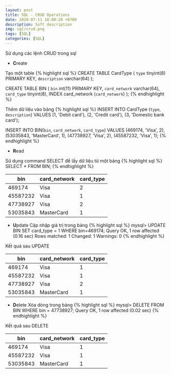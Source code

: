 ```yaml
---
layout: post
title: SQL - CRUD Operations
date: 2020-07-11 10:00:20 +0700
description: Soft description
img: sql/crud.png
tags: [SQL]
categories: [SQL]
---
```


Sử dụng các lệnh CRUD trong sql

- **C**reate

Tạo một table
{% highlight sql %}
CREATE TABLE CardType (
  `type` tinyint(8) PRIMARY KEY,
  `description` varchar(64)
);

CREATE TABLE BIN (
  `bin` int(11) PRIMARY KEY,
  `card_network` varchar(64),
  `card_type` tinyint(8),
  INDEX card_network (`card_network`)
);
{% endhighlight %}

Thêm dữ liệu vào bảng
{% highlight sql %}
INSERT INTO CardType (`type`, `description`) VALUES (1, 'Debit card'), (2, 'Credit card'), (3, 'Domestic bank card');

INSERT INTO BIN(`bin`, `card_network`, `card_type`) VALUES
(469174, 'Visa', 2), (53035843, 'MasterCard', 1), (47738927, 'Visa', 2), (45587232, 'Visa', 1);
{% endhighlight %}

- **R**ead

Sử dụng command SELECT để lấy dữ liệu từ một bảng
{% highlight sql %}
SELECT * FROM BIN;
{% endhighlight %}

| bin      | card_network | card_type |
|----------|--------------|-----------|
| 469174   | Visa         | 2         |
| 45587232 | Visa         | 1         |
| 47738927 | Visa         | 2         |
| 53035843 | MasterCard   | 1         |

- **U**pdate
Cập nhập giá trị trong bảng
{% highlight sql %}
mysql> UPDATE BIN SET card_type = 1 WHERE bin=469174;
Query OK, 1 row affected (0.16 sec)
Rows matched: 1  Changed: 1  Warnings: 0
{% endhighlight %}

Kết quả sau UPDATE

| bin      | card_network | card_type |
|----------|--------------|-----------|
| 469174   | Visa         | 1         |
| 45587232 | Visa         | 1         |
| 47738927 | Visa         | 2         |
| 53035843 | MasterCard   | 1         |


- **D**elete
    Xóa dòng trong bảng
{% highlight sql %}
mysql> DELETE FROM BIN WHERE bin = 47738927;
Query OK, 1 row affected (0.02 sec)
{% endhighlight %}

Kết quả sau DELETE

| bin      | card_network | card_type |
|----------|--------------|-----------|
| 469174   | Visa         | 1         |
| 45587232 | Visa         | 1         |
| 53035843 | MasterCard   | 1         |